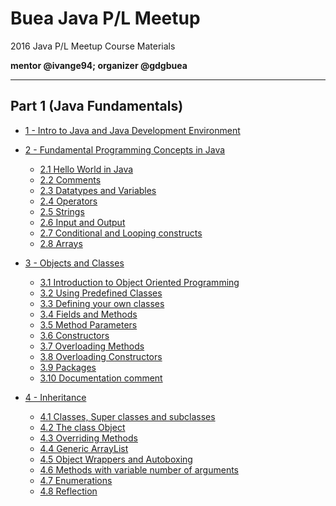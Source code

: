 # Buea Java P/L Meetup
2016 Java P/L Meetup Course Materials

**mentor @ivange94; organizer @gdgbuea**

------

## Part 1 (Java Fundamentals)

- [1 - Intro to Java and Java Development Environment](#)

- [2 - Fundamental Programming Concepts in Java](#)
  - [2.1 Hello World in Java](#)
  - [2.2 Comments](#)
  - [2.3 Datatypes and Variables](#)
  - [2.4 Operators](#)
  - [2.5 Strings](#)
  - [2.6 Input and Output](#)
  - [2.7 Conditional and Looping constructs](#)
  - [2.8 Arrays](#)

- [3 - Objects and Classes](#)
  - [3.1 Introduction to Object Oriented Programming]()
  - [3.2 Using Predefined Classes](#)
  - [3.3 Defining your own classes](#)
  - [3.4 Fields and Methods](#)
  - [3.5 Method Parameters](#)
  - [3.6 Constructors](#)
  - [3.7 Overloading Methods](#)
  - [3.8 Overloading Constructors](#)
  - [3.9 Packages](#)
  - [3.10 Documentation comment](#)

- [4 - Inheritance](#)
  - [4.1 Classes, Super classes and subclasses](#)
  - [4.2 The class Object](#)
  - [4.3 Overriding Methods](#)
  - [4.4 Generic ArrayList](#)
  - [4.5 Object Wrappers and Autoboxing](#)
  - [4.6 Methods with variable number of arguments](#)
  - [4.7 Enumerations](#)
  - [4.8 Reflection](#)
  
